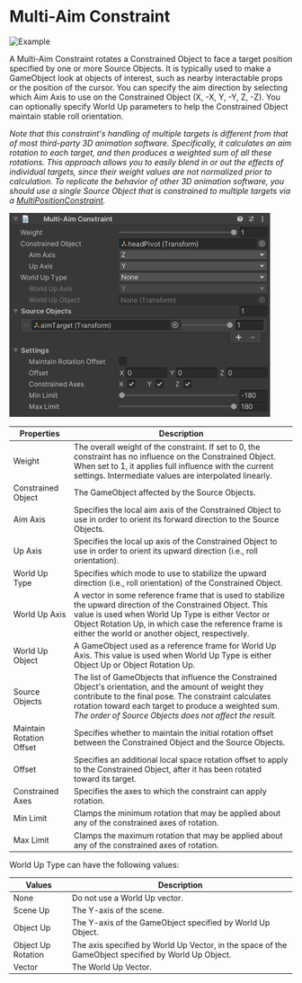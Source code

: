 # Multi-Aim Constraint

![Example](../images/constraint_multi_aim/multi_aim.gif)

A Multi-Aim Constraint rotates a Constrained Object to face a target position specified by one or more Source Objects.
It is typically used to make a GameObject look at objects of interest, such as nearby interactable props or the position of the cursor.
You can specify the aim direction by selecting which Aim Axis to use on the Constrained Object (X, -X, Y, -Y, Z, -Z).
You can optionally specify World Up parameters to help the Constrained Object maintain stable roll orientation.

_Note that this constraint's handling of multiple targets is different from that of most third-party 3D animation software.
Specifically, it calculates an aim rotation to each target, and then produces a weighted sum of all these rotations.
This approach allows you to easily blend in or out the effects of individual targets, since their weight values are not normalized prior to calculation.
To replicate the behavior of other 3D animation software, you should use a single Source Object that is constrained to multiple targets via a [MultiPositionConstraint](./MultiPositionConstraint.md)._

![Component](../images/constraint_multi_aim/multi_aim_component.png)

|Properties|Description|
|---|---|
|Weight|The overall weight of the constraint. If set to 0, the constraint has no influence on the Constrained Object. When set to 1, it applies full influence with the current settings. Intermediate values are interpolated linearly.|
|Constrained Object|The GameObject affected by the Source Objects.|
|Aim Axis|Specifies the local aim axis of the Constrained Object to use in order to orient its forward direction to the Source Objects.|
|Up Axis|Specifies the local up axis of the Constrained Object to use in order to orient its upward direction (i.e., roll orientation).|
|World Up Type|Specifies which mode to use to stabilize the upward direction (i.e., roll orientation) of the Constrained Object.|
|World Up Axis|A vector in some reference frame that is used to stabilize the upward direction of the Constrained Object. This value is used when World Up Type is either Vector or Object Rotation Up, in which case the reference frame is either the world or another object, respectively.
|World Up Object|A GameObject used as a reference frame for World Up Axis. This value is used when World Up Type is either Object Up or Object Rotation Up.|
|Source Objects|The list of GameObjects that influence the Constrained Object's orientation, and the amount of weight they contribute to the final pose. The constraint calculates rotation toward each target to produce a weighted sum. _The order of Source Objects does not affect the result._|
|Maintain Rotation Offset|Specifies whether to maintain the initial rotation offset between the Constrained Object and the Source Objects.|
|Offset|Specifies an additional local space rotation offset to apply to the Constrained Object, after it has been rotated toward its target.|
|Constrained Axes|Specifies the axes to which the constraint can apply rotation.|
|Min Limit|Clamps the minimum rotation that may be applied about any of the constrained axes of rotation.|
|Max Limit|Clamps the maximum rotation that may be applied about any of the constrained axes of rotation.|

World Up Type can have the following values:

|Values|Description|
|---|---|
|None|Do not use a World Up vector.|
|Scene Up|The Y-axis of the scene.|
|Object Up|The Y-axis of the GameObject specified by World Up Object.|
|Object Up Rotation|The axis specified by World Up Vector, in the space of the GameObject specified by World Up Object.|
|Vector|The World Up Vector.|
